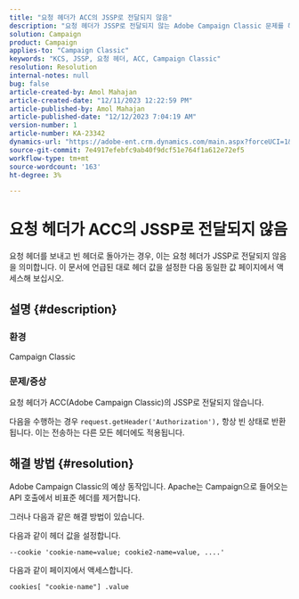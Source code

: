 ```yaml
---
title: "요청 헤더가 ACC의 JSSP로 전달되지 않음"
description: "요청 헤더가 JSSP로 전달되지 않는 Adobe Campaign Classic 문제를 해결하는 방법에 대해 알아봅니다."
solution: Campaign
product: Campaign
applies-to: "Campaign Classic"
keywords: "KCS, JSSP, 요청 헤더, ACC, Campaign Classic"
resolution: Resolution
internal-notes: null
bug: false
article-created-by: Amol Mahajan
article-created-date: "12/11/2023 12:22:59 PM"
article-published-by: Amol Mahajan
article-published-date: "12/12/2023 7:04:19 AM"
version-number: 1
article-number: KA-23342
dynamics-url: "https://adobe-ent.crm.dynamics.com/main.aspx?forceUCI=1&pagetype=entityrecord&etn=knowledgearticle&id=f538ddff-1f98-ee11-be37-6045bd006239"
source-git-commit: 7e4917efebfc9ab40f9dcf51e764f1a612e72ef5
workflow-type: tm+mt
source-wordcount: '163'
ht-degree: 3%

---
```


# 요청 헤더가 ACC의 JSSP로 전달되지 않음


요청 헤더를 보내고 빈 헤더로 돌아가는 경우, 이는 요청 헤더가 JSSP로 전달되지 않음을 의미합니다. 이 문서에 언급된 대로 헤더 값을 설정한 다음 동일한 값 페이지에서 액세스해 보십시오.

## 설명 {#description}


### 환경

Campaign Classic



### 문제/증상

요청 헤더가 ACC(Adobe Campaign Classic)의 JSSP로 전달되지 않습니다.

다음을 수행하는 경우 `request.getHeader('Authorization'),` 항상 빈 상태로 반환됩니다. 이는 전송하는 다른 모든 헤더에도 적용됩니다.


## 해결 방법 {#resolution}


Adobe Campaign Classic의 예상 동작입니다. Apache는 Campaign으로 들어오는 API 호출에서 비표준 헤더를 제거합니다.

그러나 다음과 같은 해결 방법이 있습니다.

다음과 같이 헤더 값을 설정합니다.

`--cookie 'cookie-name=value; cookie2-name=value, ....'`

다음과 같이 페이지에서 액세스합니다.

`cookies[ "cookie-name"] .value`
